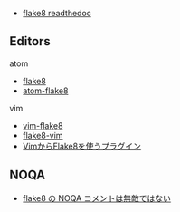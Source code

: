 - [flake8 readthedoc](https://flake8.readthedocs.org/en/latest/)

## Editors

atom

- [flake8](https://atom.io/packages/flake8)
- [atom-flake8](https://atom.io/packages/atom-flake8)

vim

- [vim-flake8](https://github.com/nvie/vim-flake8)
- [flake8-vim](https://github.com/andviro/flake8-vim)
- [VimからFlake8を使うプラグイン](http://qiita.com/yuitowest/items/268c7e51675a179b7f25)

## NOQA

- [flake8 の NOQA コメントは無敵ではない](http://tk0miya.hatenablog.com/entry/2014/07/19/153503)
